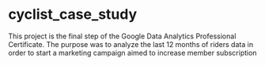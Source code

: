 # cyclist_case_study
This project is the final step of the Google Data Analytics Professional Certificate. The purpose was to analyze the last 12 months of riders data in order to start a marketing campaign aimed to increase member subscription
